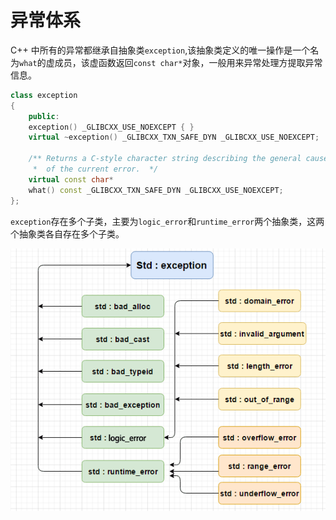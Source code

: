 # 异常体系

C++ 中所有的异常都继承自抽象类`exception`,该抽象类定义的唯一操作是一个名为`what`的虚成员，该虚函数返回`const char*`对象，一般用来异常处理方提取异常信息。

```c++
class exception
{
    public:
    exception() _GLIBCXX_USE_NOEXCEPT { }
    virtual ~exception() _GLIBCXX_TXN_SAFE_DYN _GLIBCXX_USE_NOEXCEPT;

    /** Returns a C-style character string describing the general cause
     *  of the current error.  */
    virtual const char*
    what() const _GLIBCXX_TXN_SAFE_DYN _GLIBCXX_USE_NOEXCEPT;
};
```

`exception`存在多个子类，主要为`logic_error`和`runtime_error`两个抽象类，这两个抽象类各自存在多个子类。

![](../../src/exceptions_in_cpp.png)


